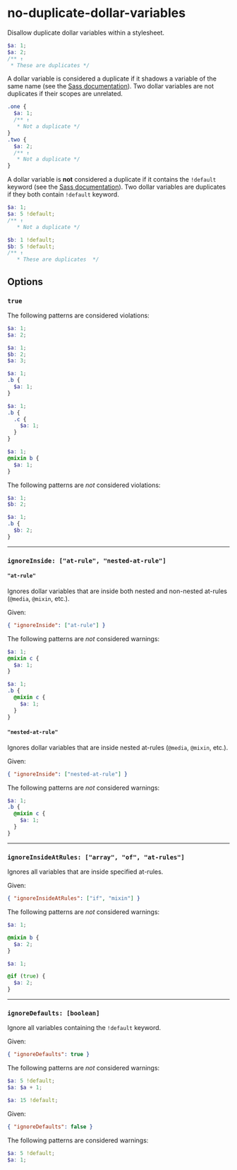 # no-duplicate-dollar-variables

Disallow duplicate dollar variables within a stylesheet.

```scss
$a: 1;
$a: 2;
/** ↑
 * These are duplicates */
```

A dollar variable is considered a duplicate if it shadows a variable of the same name (see the [Sass documentation](https://sass-lang.com/documentation/variables#shadowing)). Two dollar variables are not duplicates if their scopes are unrelated.

```scss
.one {
  $a: 1;
  /** ↑
   * Not a duplicate */
}
.two {
  $a: 2;
  /** ↑
   * Not a duplicate */
}
```

A dollar variable is **not** considered a duplicate if it contains the `!default` keyword (see the [Sass documentation](https://sass-lang.com/documentation/variables#default-values)). Two dollar variables are duplicates if they both contain `!default` keyword.

```scss
$a: 1;
$a: 5 !default;
/** ↑
   * Not a duplicate */

$b: 1 !default;
$b: 5 !default;
/** ↑
   * These are duplicates  */
```



## Options

### `true`

The following patterns are considered violations:

```scss
$a: 1;
$a: 2;
```

```scss
$a: 1;
$b: 2;
$a: 3;
```

```scss
$a: 1;
.b {
  $a: 1;
}
```

```scss
$a: 1;
.b {
  .c {
    $a: 1;
  }
}
```

```scss
$a: 1;
@mixin b {
  $a: 1;
}
```

The following patterns are _not_ considered violations:

```scss
$a: 1;
$b: 2;
```

```scss
$a: 1;
.b {
  $b: 2;
}
```

___

### `ignoreInside: ["at-rule", "nested-at-rule"]`

#### `"at-rule"`

Ignores dollar variables that are inside both nested and non-nested at-rules (`@media`, `@mixin`, etc.).

Given:

```json
{ "ignoreInside": ["at-rule"] }
```

The following patterns are _not_ considered warnings:

```scss
$a: 1;
@mixin c {
  $a: 1;
}
```

```scss
$a: 1;
.b {
  @mixin c {
    $a: 1;
  }
}
```

#### `"nested-at-rule"`

Ignores dollar variables that are inside nested at-rules (`@media`, `@mixin`, etc.).

Given:

```json
{ "ignoreInside": ["nested-at-rule"] }
```

The following patterns are _not_ considered warnings:

```scss
$a: 1;
.b {
  @mixin c {
    $a: 1;
  }
}
```

___

### `ignoreInsideAtRules: ["array", "of", "at-rules"]`

Ignores all variables that are inside specified at-rules.

Given:

```json
{ "ignoreInsideAtRules": ["if", "mixin"] }
```

The following patterns are _not_ considered warnings:

```scss
$a: 1;

@mixin b {
  $a: 2;
}
```

```scss
$a: 1;

@if (true) {
  $a: 2;
}
```

___

### `ignoreDefaults: [boolean]`

Ignore all variables containing the `!default` keyword.

Given:

```json
{ "ignoreDefaults": true }
```

The following patterns are _not_ considered warnings:

```scss
$a: 5 !default;
$a: $a + 1;

$a: 15 !default;
```

Given:

```json
{ "ignoreDefaults": false }
```

The following patterns are considered warnings:

```scss
$a: 5 !default;
$a: 1;
```
